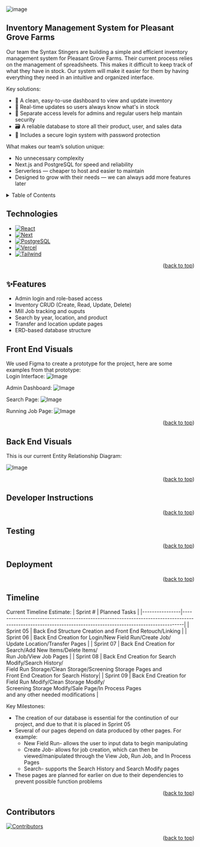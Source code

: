<a id="readme-top"></a>
![image](https://github.com/user-attachments/assets/1c514d96-ffab-459d-aff8-07aef5d505c5)

## Inventory Management System for Pleasant Grove Farms

Our team the Syntax Stingers are building a simple and efficient inventory management system for Pleasant Grove Farms. Their current process relies on the management of spreadsheets. This makes it difficult to keep track of what they have in stock. Our system will make it easier for them by having everything they need in an intuitive and organized interface.

Key solutions:

* 🧠 A clean, easy-to-use dashboard to view and update inventory
* 🔄 Real-time updates so users always know what's in stock
* 👥 Separate access levels for admins and regular users help mantain security
* 🗃️ A reliable database to store all their product, user, and sales data
* 🔐 Includes a secure login system with password protection

What makes our team’s solution unique:

 * No unnecessary complexity
 * Next.js and PostgreSQL for speed and reliability
 * Serverless — cheaper to host and easier to maintain
 * Designed to grow with their needs — we can always add more features later

<details>
  <summary>Table of Contents</summary>
  <ol>
    <li><a href="#technologies">Technologies</a></li>
    <li><a href="#front-end-visuals">Front End Visuals</a></li>
    <li><a href="#back-end-visuals">Back End Visuals</a></li>
    <li><a href="#developer-instructions">Developer Instructions</a></li>
    <li><a href="#testing">Testing</a></li>
    <li><a href="#deployment">Deployment</a></li>
    <li><a href="#timeline">Timeline</a></li>
    <li><a href="#contributors">Contributors</a></li>
  </ol>
</details>

## Technologies
* [![React][React.js]][React-url]
* [![Next][Next.js]][Next-url]
* [![PostgreSQL][PostgreSQL.js]][PostgreSQL-url]
* [![Vercel][Vercel.js]][Vercel-url]
* [![Tailwind][Tailwind.js]][Tailwind-url]

<p align="right">(<a href="#readme-top">back to top</a>)</p>


## ✨Features
- Admin login and role-based access
- Inventory CRUD (Create, Read, Update, Delete)
- Mill Job tracking and ouputs
- Search by year, location, and product
- Transfer and location update pages
- ERD-based database structure

  
## Front End Visuals
We used Figma to create a prototype for the project, here are some examples from that prototype:<br>
Login Interface:
![Image](https://github.com/user-attachments/assets/1d0cc273-ae7f-460b-b0f4-80cd45ae5da5)

Admin Dashboard:
![Image](https://github.com/user-attachments/assets/18c533b2-bd04-4f16-9873-79229cf34af0)

Search Page:
![Image](https://github.com/user-attachments/assets/3b3113f3-6f48-40ee-9ebd-0853505de361)

Running Job Page:
![Image](https://github.com/user-attachments/assets/68829f99-d86c-4911-97d4-56d9a658e5ca)

<p align="right">(<a href="#readme-top">back to top</a>)</p>

## Back End Visuals
This is our current Entity Relationship Diagram:

![Image](https://github.com/user-attachments/assets/1c78b170-6c83-4049-b365-7082498c1206)

<p align="right">(<a href="#readme-top">back to top</a>)</p>

## Developer Instructions
<p align="right">(<a href="#readme-top">back to top</a>)</p>

## Testing 
<p align="right">(<a href="#readme-top">back to top</a>)</p>

## Deployment 
<p align="right">(<a href="#readme-top">back to top</a>)</p>

## Timeline
Current Timeline Estimate:
| Sprint #       | Planned Tasks                                                                                                                                              |
|----------------|------------------------------------------------------------------------------------------------------------------------------------------------------------|
| Sprint 05      | Back End Structure Creation and Front End Retouch/Linking                                                                                                  |
| Sprint 06      | Back End Creation for Login/New Field Run/Create Job/<br>Update Location/Transfer Pages                                                                    |
| Sprint 07      | Back End Creation for Search/Add New Items/Delete Items/<br>Run Job/View Job Pages                                                                         |
| Sprint 08      | Back End Creation for Search Modify/Search History/<br>Field Run Storage/Clean Storage/Screening Storage Pages and<br>Front End Creation for Search History|
| Sprint 09      | Back End Creation for Field Run Modify/Clean Storage Modify/<br>Screening Storage Modify/Sale Page/In Process Pages<br>and any other needed modifications  |

Key Milestones:
 * The creation of our database is essential for the continution of our project, and due to that it is placed in Sprint 05
 * Several of our pages depend on data produced by other pages. For example:
   * New Field Run- allows the user to input data to begin manipulating
   * Create Job- allows for job creation, which can then be viewed/manipulated through the View Job, Run Job, and In Process Pages
   * Search- supports the Search History and Search Modify pages
 * These pages are planned for earlier on due to their dependencies to prevent possible function problems

<p align="right">(<a href="#readme-top">back to top</a>)</p>

## Contributors

[![Contributors](https://contrib.rocks/image?repo=Mujahidshafi/PG_Inventory_Management)](https://github.com/Mujahidshafi/PG_Inventory_Management/graphs/contributors)

<p align="right">(<a href="#readme-top">back to top</a>)</p>

[Next.js]: https://img.shields.io/badge/next.js-000000?style=for-the-badge&logo=nextdotjs&logoColor=white
[Next-url]: https://nextjs.org/
[React.js]: https://img.shields.io/badge/React-20232A?style=for-the-badge&logo=react&logoColor=61DAFB
[React-url]: https://reactjs.org/
[PostgreSQL.js]: https://img.shields.io/badge/PostgreSQL-316192?style=for-the-badge&logo=postgresql&logoColor=white
[PostgreSQL-url]: https://www.postgresql.org/
[Vercel.js]: https://img.shields.io/badge/Vercel-000000?style=for-the-badge&logo=vercel&logoColor=white
[Vercel-url]: https://vercel.com/
[Tailwind.js]: https://img.shields.io/badge/Tailwind_CSS-38B2AC?style=for-the-badge&logo=tailwind-css&logoColor=white
[Tailwind-url]: https://tailwindcss.com/
